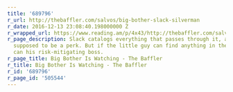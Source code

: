```yaml
---
title: '689796'
r_url: http://thebaffler.com/salvos/big-bother-slack-silverman
r_date: 2016-12-13 23:08:40.198000000 Z
r_wrapped_url: https://www.reading.am/p/4x43/http://thebaffler.com/salvos/big-bother-slack-silverman
r_page_description: Slack catalogs everything that passes through it, and that is
  supposed to be a perk. But if the little guy can find anything in the archive, so
  can his risk-mitigating boss.
r_page_title: Big Bother Is Watching - The Baffler
r_title: Big Bother Is Watching - The Baffler
r_id: '689796'
r_page_id: '505544'
---
```


